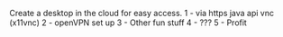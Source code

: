 Create a desktop in the cloud for easy access.
1 - via https java api vnc (x11vnc)
2 - openVPN set up
3 - Other fun stuff
4 - ???
5 - Profit
